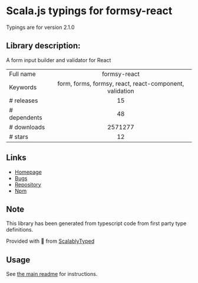 
# Scala.js typings for formsy-react

Typings are for version 2.1.0

## Library description:
A form input builder and validator for React

|                    |                 |
| ------------------ | :-------------: |
| Full name          | formsy-react |
| Keywords           | form, forms, formsy, react, react-component, validation |
| # releases         | 15 |
| # dependents       | 48 |
| # downloads        | 2571277 |
| # stars            | 12 |

## Links
- [Homepage](https://github.com/formsy/formsy-react)
- [Bugs](https://github.com/formsy/formsy-react/issues)
- [Repository](https://github.com/formsy/formsy-react)
- [Npm](https://www.npmjs.com/package/formsy-react)
    


## Note
This library has been generated from typescript code from first party type definitions.

Provided with :purple_heart: from [ScalablyTyped](https://github.com/oyvindberg/ScalablyTyped)

## Usage
See [the main readme](../../readme.md) for instructions.



